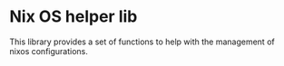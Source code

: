 # Nix OS helper lib

This library provides a set of functions to help with the management of nixos configurations.